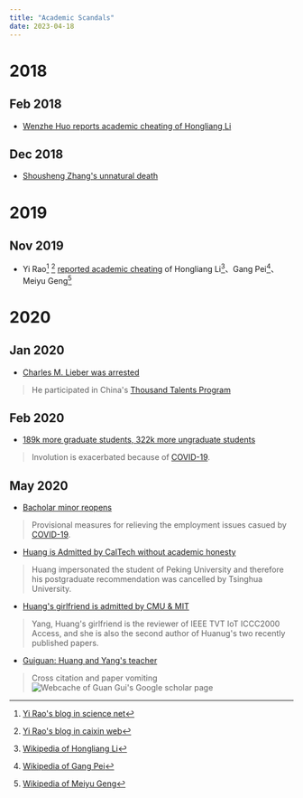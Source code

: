 ```yaml
---
title: "Academic Scandals"
date: 2023-04-18
---
```


# 2018

## Feb 2018
* [Wenzhe Huo reports academic cheating of Hongliang Li](https://www.thepaper.cn/newsDetail_forward_1981716)

## Dec 2018
* [Shousheng Zhang's unnatural death](https://en.wikipedia.org/wiki/Shoucheng_Zhang)

# 2019
## Nov 2019
* Yi Rao[^rs] [^rc] [reported academic cheating](https://www.sohu.com/a/357261452_105067) of Hongliang Li[^lhl]、Gang Pei[^pg]、Meiyu Geng[^gmy]

[^rs]: [Yi Rao's blog in science net](http://blog.sciencenet.cn/home.php?mod=space&uid=2237)
[^rc]: [Yi Rao's blog in caixin web](http://raoyi.blog.caixin.com/)
[^lhl]: [Wikipedia of Hongliang Li](https://zh.wikipedia.org/wiki/%E6%9D%8E%E7%BA%A2%E8%89%AF)
[^pg]: [Wikipedia of Gang Pei](https://zh.wikipedia.org/wiki/%E8%A3%B4%E9%92%A2)
[^gmy]: [Wikipedia of Meiyu Geng](https://zh.wikipedia.org/wiki/%E8%80%BF%E7%BE%8E%E7%8E%89)


# 2020

## Jan 2020
* [Charles M. Lieber was arrested](https://en.wikipedia.org/wiki/Charles_M._Lieber)

> He participated in China's [Thousand Talents Program](https://en.wikipedia.org/wiki/Thousand_Talents_Plan)

## Feb 2020
* [189k more graduate students, 322k more ungraduate students](http://www.gov.cn/zhengce/2020-02/29/content_5484774.htm)

> Involution is exacerbated because of [COVID-19](https://en.wikipedia.org/wiki/Coronavirus_disease_2019).

## May 2020

* [Bacholar minor reopens](http://www.moe.gov.cn/srcsite/A08/moe_1034/s3883/202005/t20200529_460339.html)

> Provisional measures for relieving the employment issues casued by [COVID-19](https://en.wikipedia.org/wiki/Coronavirus_disease_2019).

* [Huang is Admitted by CalTech without academic honesty](https://www.zhihu.com/question/396560251)

> Huang impersonated the student of Peking University and therefore his postgraduate recommendation was cancelled by Tsinghua University.

* [Huang's girlfriend is admitted by CMU & MIT](https://www.zhihu.com/question/397601762)

> Yang, Huang's girlfriend is the reviewer of IEEE TVT IoT ICCC2000 Access, and she is also the second author of Huanug's two recently published papers.

* [Guiguan: Huang and Yang's teacher](https://www.zhihu.com/question/397548354)

>  Cross citation and paper vomiting
![Webcache of Guan Gui's Google scholar page]({attach}/images/guiguan.png)